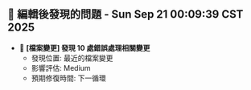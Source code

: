 ## 🚨 編輯後發現的問題 - Sun Sep 21 00:09:39 CST 2025

- 🔄 **[檔案變更] 發現       10 處錯誤處理相關變更**
  - 發現位置: 最近的檔案變更
  - 影響評估: Medium
  - 預期修復時間: 下一循環

